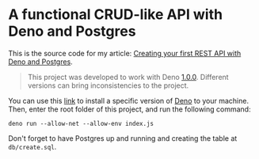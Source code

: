 # A functional CRUD-like API with Deno and Postgres

This is the source code for my article: [Creating your first REST API with Deno and Postgres](https://blog.logrocket.com/creating-your-first-rest-api-with-deno-and-postgres/).

> This project was developed to work with Deno [1.0.0](https://github.com/denoland/deno/releases/tag/v1.0.0). Different versions can bring inconsistencies to the project.

You can use this [link](https://deno.land/x/install/) to install a specific version of [Deno](https://deno.land/) to your machine. Then, enter the root folder of this project, and run the following command:

```shell
deno run --allow-net --allow-env index.js
```

Don't forget to have Postgres up and running and creating the table at `db/create.sql`.
